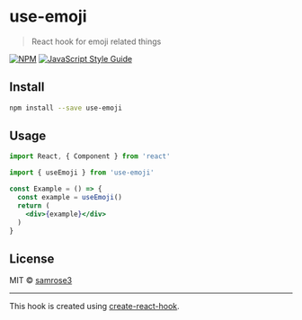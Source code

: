 # use-emoji

> React hook for emoji related things

[![NPM](https://img.shields.io/npm/v/use-emoji.svg)](https://www.npmjs.com/package/use-emoji) [![JavaScript Style Guide](https://img.shields.io/badge/code_style-standard-brightgreen.svg)](https://standardjs.com)

## Install

```bash
npm install --save use-emoji
```

## Usage

```jsx
import React, { Component } from 'react'

import { useEmoji } from 'use-emoji'

const Example = () => {
  const example = useEmoji()
  return (
    <div>{example}</div>
  )
}
```

## License

MIT © [samrose3](https://github.com/samrose3)

---

This hook is created using [create-react-hook](https://github.com/hermanya/create-react-hook).
